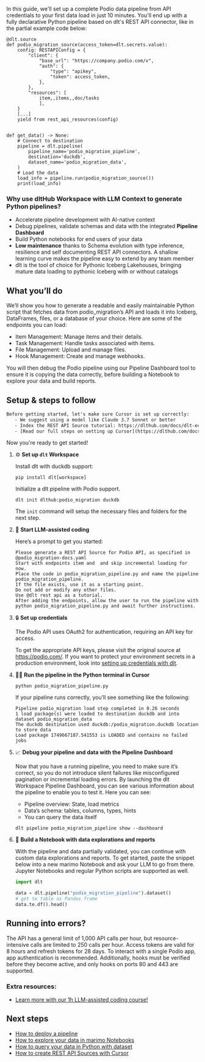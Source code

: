 In this guide, we'll set up a complete Podio data pipeline from API credentials to your first data load in just 10 minutes. You'll end up with a fully declarative Python pipeline based on dlt's REST API connector, like in the partial example code below:

```python-outcome
@dlt.source
def podio_migration_source(access_token=dlt.secrets.value):
    config: RESTAPIConfig = {
        "client": {
            "base_url": "https://company.podio.com/v",
            "auth": {
                "type": "apikey",
                "token": access_token,
            },
        },
        "resources": [
            item,,items,,doc/tasks
            ],
    }
    [...]
    yield from rest_api_resources(config)


def get_data() -> None:
    # Connect to destination
    pipeline = dlt.pipeline(
        pipeline_name='podio_migration_pipeline',
        destination='duckdb',
        dataset_name='podio_migration_data', 
    )
    # Load the data
    load_info = pipeline.run(podio_migration_source())
    print(load_info) 
```

### Why use dltHub Workspace with LLM Context to generate Python pipelines?

- Accelerate pipeline development with AI-native context
- Debug pipelines, validate schemas and data with the integrated **Pipeline Dashboard**
- Build Python notebooks for end users of your data
- **Low maintenance** thanks to Schema evolution with type inference, resilience and self documenting REST API connectors. A shallow learning curve makes the pipeline easy to extend by any team member
- dlt is the tool of choice for Pythonic Iceberg Lakehouses, bringing mature data loading to pythonic Iceberg with or without catalogs

## What you’ll do

We’ll show you how to generate a readable and easily maintainable Python script that fetches data from podio_migration’s API and loads it into Iceberg, DataFrames, files, or a database of your choice. Here are some of the endpoints you can load:

- Item Management: Manage items and their details.
- Task Management: Handle tasks associated with items.
- File Management: Upload and manage files.
- Hook Management: Create and manage webhooks.

You will then debug the Podio pipeline using our Pipeline Dashboard tool to ensure it is copying the data correctly, before building a Notebook to explore your data and build reports.

## Setup & steps to follow

```default
Before getting started, let's make sure Cursor is set up correctly:
   - We suggest using a model like Claude 3.7 Sonnet or better
   - Index the REST API Source tutorial: https://dlthub.com/docs/dlt-ecosystem/verified-sources/rest_api/ and add it to context as **@dlt rest api**
   - [Read our full steps on setting up Cursor](https://dlthub.com/docs/dlt-ecosystem/llm-tooling/cursor-restapi#23-configuring-cursor-with-documentation)
```

Now you're ready to get started!

1. ⚙️ **Set up `dlt` Workspace**
    
    Install dlt with duckdb support:
    ```shell
    pip install dlt[workspace]
    ```

    Initialize a dlt pipeline with Podio support.
    ```shell
    dlt init dlthub:podio_migration duckdb
    ```

    The `init` command will setup the necessary files and folders for the next step.
    
2. 🤠 **Start LLM-assisted coding**
    
    Here’s a prompt to get you started:
    
    ```prompt
    Please generate a REST API Source for Podio API, as specified in @podio_migration-docs.yaml 
    Start with endpoints item and  and skip incremental loading for now. 
    Place the code in podio_migration_pipeline.py and name the pipeline podio_migration_pipeline. 
    If the file exists, use it as a starting point. 
    Do not add or modify any other files. 
    Use @dlt rest api as a tutorial. 
    After adding the endpoints, allow the user to run the pipeline with python podio_migration_pipeline.py and await further instructions.
    ```

    
3. 🔒 **Set up credentials** 
    
    The Podio API uses OAuth2 for authentication, requiring an API key for access.
    
    To get the appropriate API keys, please visit the original source at https://podio.com/.
    If you want to protect your environment secrets in a production environment, look into [setting up credentials with dlt](https://dlthub.com/docs/walkthroughs/add_credentials).
    
4. 🏃‍♀️ **Run the pipeline in the Python terminal in Cursor**
    
    ```shell
    python podio_migration_pipeline.py
    ```
    
    If your pipeline runs correctly, you’ll see something like the following:
    
    ```shell
    Pipeline podio_migration load step completed in 0.26 seconds
    1 load package(s) were loaded to destination duckdb and into dataset podio_migration_data
    The duckdb destination used duckdb:/podio_migration.duckdb location to store data
    Load package 1749667187.541553 is LOADED and contains no failed jobs
    ```
    
5. 📈 **Debug your pipeline and data with the Pipeline Dashboard**

    Now that you have a running pipeline, you need to make sure it’s correct, so you do not introduce silent failures like misconfigured pagination or incremental loading errors. By launching the dlt Workspace Pipeline Dashboard, you can see various information about the pipeline to enable you to test it. Here you can see:
    - Pipeline overview: State, load metrics
    - Data’s schema: tables, columns, types, hints
    - You can query the data itself
    
    ```shell
    dlt pipeline podio_migration_pipeline show --dashboard
    ```
    
6. 🐍 **Build a Notebook with data explorations and reports**

    With the pipeline and data partially validated, you can continue with custom data explorations and reports. To get started, paste the snippet below into a new marimo Notebook and ask your LLM to go from there. Jupyter Notebooks and regular Python scripts are supported as well.

    
    ```python
    import dlt

   data = dlt.pipeline("podio_migration_pipeline").dataset()
   # get te table as Pandas frame
   data.te.df().head()
    ```

## Running into errors?

The API has a general limit of 1,000 API calls per hour, but resource-intensive calls are limited to 250 calls per hour. Access tokens are valid for 8 hours and refresh tokens for 28 days. To interact with a single Podio app, app authentication is recommended. Additionally, hooks must be verified before they become active, and only hooks on ports 80 and 443 are supported.

### Extra resources:

- [Learn more with our 1h LLM-assisted coding course!](https://www.youtube.com/watch?v=GGid70rnJuM)

## Next steps

- [How to deploy a pipeline](https://dlthub.com/docs/walkthroughs/deploy-a-pipeline)
- [How to explore your data in marimo Notebooks](https://dlthub.com/docs/general-usage/dataset-access/marimo)
- [How to query your data in Python with dataset](https://dlthub.com/docs/general-usage/dataset-access/dataset)
- [How to create REST API Sources with Cursor](https://dlthub.com/docs/dlt-ecosystem/llm-tooling/cursor-restapi)